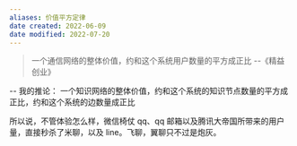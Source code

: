 ```yaml
---
aliases: 价值平方定律
date created: 2022-06-09
date modified: 2022-07-20
---
```


> 一个通信网络的整体价值，约和这个系统用户数量的平方成正比 --《精益创业》

-- 我的推论： 一个知识网络的整体价值，约和这个系统的知识节点数量的平方成正比，约和这个系统的边数量成正比

所以说，不管体验怎么样，微信椅仗 qq、qq 邮箱以及腾讯大帝国所带来的用户量，直接秒杀了米聊，以及 line。飞聊，翼聊只不过是炮灰。
